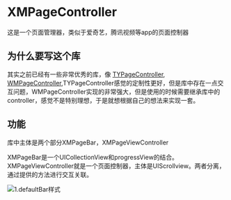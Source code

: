 # XMPageController
这是一个页面管理器，类似于爱奇艺，腾讯视频等app的页面控制器
## 为什么要写这个库
其实之前已经有一些非常优秀的库，像 [TYPageController](https://github.com/12207480/TYPagerController), [WMPageController](https://github.com/wangmchn/WMPageController),TYPageController感觉的定制性更好，但是库中存在一点交互问题，WMPageController实现的非常强大，但是使用的时候需要继承库中的controller，感觉不是特别理想，于是就想根据自己的想法来实现一套。
## 功能
 库中主体是两个部分XMPageBar，XMPageViewController
 
 XMPageBar是一个UICollectionView和progressView的结合。XMPageViewController就是一个页面控制器，主体是UIScrollview。两者分离，通过提供的方法进行交互关联。

![1.defaultBar样式](https://ws3.sinaimg.cn/large/006tNbRwly1fuhbuv4arfg30bi0esnpd.gif)
